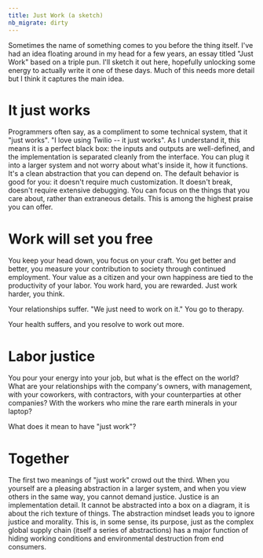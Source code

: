 ```yaml
---
title: Just Work (a sketch)
nb_migrate: dirty
---
```


Sometimes the name of something comes to you before the thing itself. I've had an idea floating around in my head for a few years, an essay titled "Just Work" based on a triple pun. I'll sketch it out here, hopefully unlocking some energy to actually write it one of these days. Much of this needs more detail but I think it captures the main idea.

# It just works 

Programmers often say, as a compliment to some technical system, that it "just works". "I love using Twilio -- it just works". As I understand it, this means it is a perfect black box: the inputs and outputs are well-defined, and the implementation is separated cleanly from the interface. You can plug it into a larger system and not worry about what's inside it, how it functions. It's a clean abstraction that you can depend on. The default behavior is good for you: it doesn't require much customization. It doesn't break, doesn't require extensive debugging. You can focus on the things that you care about, rather than extraneous details. This is among the highest praise you can offer.

# Work will set you free

You keep your head down, you focus on your craft. You get better and better, you measure your contribution to society through continued employment. Your value as a citizen and your own happiness are tied to the productivity of your labor. You work hard, you are rewarded. Just work harder, you think.

Your relationships suffer. "We just need to work on it." You go to therapy.

Your health suffers, and you resolve to work out more.

# Labor justice

You pour your energy into your job, but what is the effect on the world? What are your relationships with the company's owners, with management, with your coworkers, with contractors, with your counterparties at other companies? With the workers who mine the rare earth minerals in your laptop?

What does it mean to have "just work"?

# Together

The first two meanings of "just work" crowd out the third. When you yourself are a pleasing abstraction in a larger system, and when you view others in the same way, you cannot demand justice. Justice is an implementation detail. It cannot be abstracted into a box on a diagram, it is about the rich texture of things. The abstraction mindset leads you to ignore justice and morality. This is, in some sense, its purpose, just as the complex global supply chain (itself a series of abstractions) has a major function of hiding working conditions and environmental destruction from end consumers.
